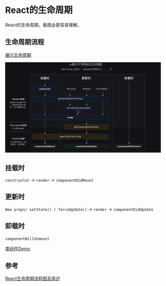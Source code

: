 # React的生命周期

React的生命周期，看图会更容易理解。

## 生命周期流程

[展示生命周期](https://projects.wojtekmaj.pl/react-lifecycle-methods-diagram/)

![/img/js_study/prototype/prototype.jpg](../.vuepress/public/img/react/react_lifecircle.jpg)

## 挂载时

`constructor` -> `render` -> `componentDidMount`

## 更新时

`New props/ setState() / forceUpdate()` -> `render` -> `componentDidUpdate`

## 卸载时

`componentWillUnmount`

[类组件Demo](https://codesandbox.io/s/react-lifecircle2-0i0ie?file=/src/App.tsx)

## 参考

[React生命周期流程图及简述](https://www.jianshu.com/p/fb25accc5548)

